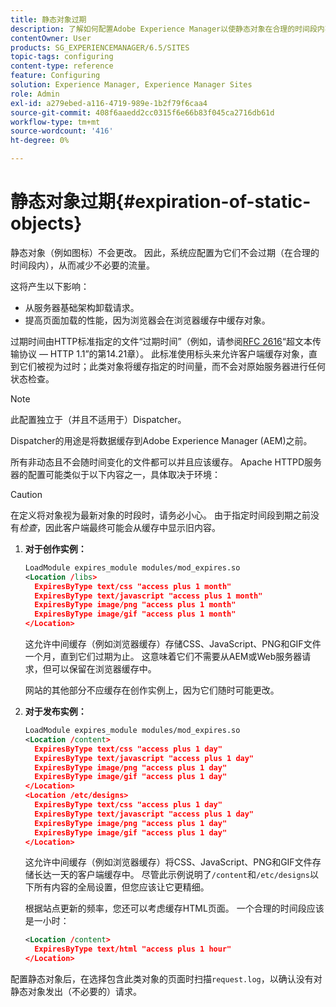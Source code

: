 ```yaml
---
title: 静态对象过期
description: 了解如何配置Adobe Experience Manager以使静态对象在合理的时间段内不会过期。
contentOwner: User
products: SG_EXPERIENCEMANAGER/6.5/SITES
topic-tags: configuring
content-type: reference
feature: Configuring
solution: Experience Manager, Experience Manager Sites
role: Admin
exl-id: a279ebed-a116-4719-989e-1b2f79f6caa4
source-git-commit: 408f6aaedd2cc0315f6e66b83f045ca2716db61d
workflow-type: tm+mt
source-wordcount: '416'
ht-degree: 0%

---
```


# 静态对象过期{#expiration-of-static-objects}

静态对象（例如图标）不会更改。 因此，系统应配置为它们不会过期（在合理的时间段内），从而减少不必要的流量。

这将产生以下影响：

* 从服务器基础架构卸载请求。
* 提高页面加载的性能，因为浏览器会在浏览器缓存中缓存对象。

过期时间由HTTP标准指定的文件“过期时间”（例如，请参阅[RFC 2616](https://www.ietf.org/rfc/rfc2616.txt)“超文本传输协议 — HTTP 1.1”的第14.21章）。 此标准使用标头来允许客户端缓存对象，直到它们被视为过时；此类对象将缓存指定的时间量，而不会对原始服务器进行任何状态检查。

>[!NOTE]
>
>此配置独立于（并且不适用于）Dispatcher。
>
>Dispatcher的用途是将数据缓存到Adobe Experience Manager (AEM)之前。

所有非动态且不会随时间变化的文件都可以并且应该缓存。 Apache HTTPD服务器的配置可能类似于以下内容之一，具体取决于环境：

>[!CAUTION]
>
>在定义将对象视为最新对象的时段时，请务必小心。 由于指定时间段到期之前没有&#x200B;*检查*，因此客户端最终可能会从缓存中显示旧内容。

1. **对于创作实例：**

   ```xml
   LoadModule expires_module modules/mod_expires.so
   <Location /libs>
     ExpiresByType text/css "access plus 1 month"
     ExpiresByType text/javascript "access plus 1 month"
     ExpiresByType image/png "access plus 1 month"
     ExpiresByType image/gif "access plus 1 month"
   </Location>
   ```

   这允许中间缓存（例如浏览器缓存）存储CSS、JavaScript、PNG和GIF文件一个月，直到它们过期为止。 这意味着它们不需要从AEM或Web服务器请求，但可以保留在浏览器缓存中。

   网站的其他部分不应缓存在创作实例上，因为它们随时可能更改。

1. **对于发布实例：**

   ```xml
   LoadModule expires_module modules/mod_expires.so
   <Location /content>
     ExpiresByType text/css "access plus 1 day"
     ExpiresByType text/javascript "access plus 1 day"
     ExpiresByType image/png "access plus 1 day"
     ExpiresByType image/gif "access plus 1 day"
   </Location>
   <Location /etc/designs>
     ExpiresByType text/css "access plus 1 day"
     ExpiresByType text/javascript "access plus 1 day"
     ExpiresByType image/png "access plus 1 day"
     ExpiresByType image/gif "access plus 1 day"
   </Location>
   ```

   这允许中间缓存（例如浏览器缓存）将CSS、JavaScript、PNG和GIF文件存储长达一天的客户端缓存中。 尽管此示例说明了`/content`和`/etc/designs`以下所有内容的全局设置，但您应该让它更精细。

   根据站点更新的频率，您还可以考虑缓存HTML页面。 一个合理的时间段应该是一小时：

   ```xml
   <Location /content>
     ExpiresByType text/html "access plus 1 hour"
   </Location>
   ```

配置静态对象后，在选择包含此类对象的页面时扫描`request.log`，以确认没有对静态对象发出（不必要的）请求。
